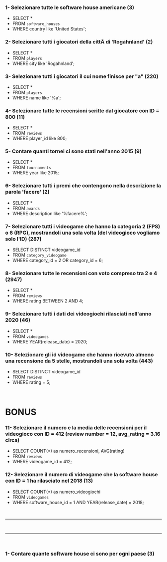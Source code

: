 ### 1- Selezionare tutte le software house americane (3)

- SELECT * 
- FROM `software_houses`
- WHERE country like 'United States';


### 2- Selezionare tutti i giocatori della cittÃ  di 'Rogahnland' (2)

- SELECT * 
- FROM `players`
- WHERE city like 'Rogahnland';

### 3- Selezionare tutti i giocatori il cui nome finisce per "a" (220)

- SELECT * 
- FROM `players`
- WHERE name like '%a';

### 4- Selezionare tutte le recensioni scritte dal giocatore con ID = 800 (11)

- SELECT * 
- FROM `reviews`
- WHERE player_id like 800;

### 5- Contare quanti tornei ci sono stati nell'anno 2015 (9)

- SELECT * 
- FROM `tournaments`
- WHERE year like 2015;

### 6- Selezionare tutti i premi che contengono nella descrizione la parola 'facere' (2)

- SELECT * 
- FROM `awards`
- WHERE description like '%facere%';

### 7- Selezionare tutti i videogame che hanno la categoria 2 (FPS) o 6 (RPG), mostrandoli una sola volta (del videogioco vogliamo solo l'ID) (287)

- SELECT DISTINCT videogame_id 
- FROM `category_videogame`
- WHERE category_id = 2 OR category_id = 6;

### 8- Selezionare tutte le recensioni con voto compreso tra 2 e 4 (2947)

- SELECT * 
- FROM `reviews`
- WHERE rating BETWEEN 2 AND 4;

### 9- Selezionare tutti i dati dei videogiochi rilasciati nell'anno 2020 (46)

- SELECT * 
- FROM `videogames`
- WHERE YEAR(release_date) = 2020;

### 10- Selezionare gli id videogame che hanno ricevuto almeno una recensione da 5 stelle, mostrandoli una sola volta (443)

- SELECT DISTINCT videogame_id
- FROM `reviews`
- WHERE rating = 5;


<br>


# BONUS

### 11- Selezionare il numero e la media delle recensioni per il videogioco con ID = 412 (review number = 12, avg_rating = 3.16 circa)

- SELECT COUNT(*) as numero_recensioni, AVG(rating)
- FROM `reviews`
- WHERE videogame_id = 412;


### 12- Selezionare il numero di videogame che la software house con ID = 1 ha rilasciato nel 2018 (13)

- SELECT COUNT(*) as numero_videogiochi
- FROM `videogames`
- WHERE software_house_id  = 1 AND YEAR(release_date) = 2018;


<br>

<hr>
<br>
<hr>

<br>

### 1- Contare quante software house ci sono per ogni paese (3)